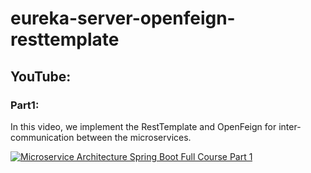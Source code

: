 # eureka-server-openfeign-resttemplate

## YouTube:
### Part1: 
In this video, we implement the RestTemplate and OpenFeign for inter-communication between the microservices.

[![Microservice Architecture Spring Boot Full Course Part 1](https://img.youtube.com/vi/B21hZgzDTpQ/0.jpg)](https://www.youtube.com/watch?v=B21hZgzDTpQ)
